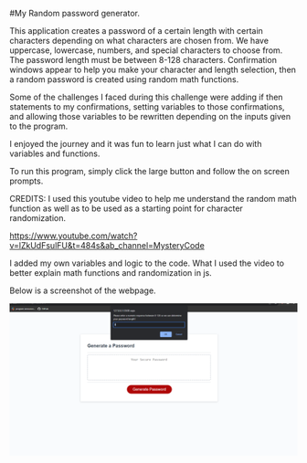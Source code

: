 #My Random password generator.

This application creates a password of a certain length with certain characters depending on what characters are chosen from.
We have uppercase, lowercase, numbers, and special characters to choose from. The password length must be between 8-128 characters.
Confirmation windows appear to help you make your character and length selection, then a random password is created using random math functions.

Some of the challenges I faced during this challenge were adding if then statements to my confirmations, setting variables to those confirmations, and allowing those variables to be rewritten depending on the inputs given to the program.

I enjoyed the journey and it was fun to learn just what I can do with variables and functions.

To run this program, simply click the large button and follow the on screen prompts.

CREDITS:
I used this youtube video to help me understand the random math function as well as to be used as a starting point for character randomization.

https://www.youtube.com/watch?v=lZkUdFsulFU&t=484s&ab_channel=MysteryCode

I added my own variables and logic to the code. What I used the video to better explain math functions and randomization in js.

Below is a screenshot of the webpage.

![Alt text](image.png)
